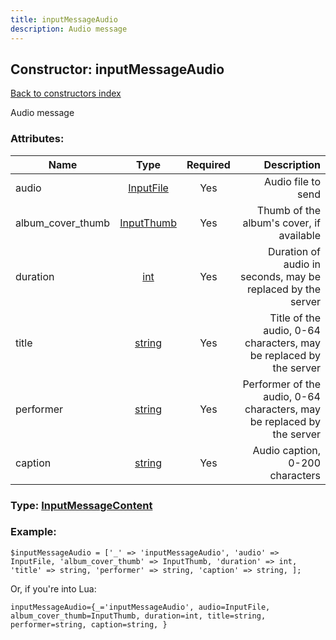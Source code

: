 ```yaml
---
title: inputMessageAudio
description: Audio message
---
```

## Constructor: inputMessageAudio  
[Back to constructors index](index.md)



Audio message

### Attributes:

| Name     |    Type       | Required | Description |
|----------|:-------------:|:--------:|------------:|
|audio|[InputFile](../types/InputFile.md) | Yes|Audio file to send|
|album\_cover\_thumb|[InputThumb](../types/InputThumb.md) | Yes|Thumb of the album's cover, if available|
|duration|[int](../types/int.md) | Yes|Duration of audio in seconds, may be replaced by the server|
|title|[string](../types/string.md) | Yes|Title of the audio, 0-64 characters, may be replaced by the server|
|performer|[string](../types/string.md) | Yes|Performer of the audio, 0-64 characters, may be replaced by the server|
|caption|[string](../types/string.md) | Yes|Audio caption, 0-200 characters|



### Type: [InputMessageContent](../types/InputMessageContent.md)


### Example:

```
$inputMessageAudio = ['_' => 'inputMessageAudio', 'audio' => InputFile, 'album_cover_thumb' => InputThumb, 'duration' => int, 'title' => string, 'performer' => string, 'caption' => string, ];
```  

Or, if you're into Lua:  


```
inputMessageAudio={_='inputMessageAudio', audio=InputFile, album_cover_thumb=InputThumb, duration=int, title=string, performer=string, caption=string, }

```


